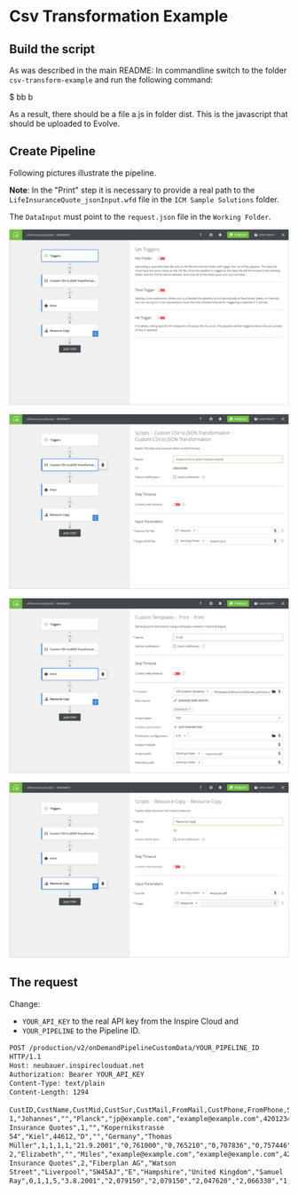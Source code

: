 # Csv Transformation Example

## Build the script

As was described in the main README:
In commandline switch to the folder `csv-transform-example` and run the
following command:

$ bb b

As a result, there should be a file a.js in folder dist. This is the javascript
that should be uploaded to Evolve.

## Create Pipeline

Following pictures illustrate the pipeline.

**Note**: In the "Print" step it is necessary to provide a real path to
the `LifeInsuranceQuote_jsonInput.wfd` file in the `ICM Sample Solutions` folder.

The `DataInput` must point to the `request.json` file in the `Working Folder`.

![](doc/pipeline-1.png)

![](doc/pipeline-2.png)

![](doc/pipeline-3.png)

![](doc/pipeline-4.png)

## The request

Change:
- `YOUR_API_KEY` to the real API key from the Inspire Cloud and
- `YOUR_PIPELINE` to the Pipeline ID.

```
POST /production/v2/onDemandPipelineCustomData/YOUR_PIPELINE_ID HTTP/1.1
Host: neubauer.inspireclouduat.net
Authorization: Bearer YOUR_API_KEY
Content-Type: text/plain
Content-Length: 1294

CustID,CustName,CustMid,CustSur,CustMail,FromMail,CustPhone,FromPhone,Subject,CustGen,CustCompany,CustStreet,CustCity,CustZIP,CustCountry,CustState,CountryLong,Manager,Internet,Phone,Consultant,CustOption,Date,Open,High,Low,Close,Change,LastDate,LastOpen,LastHigh,LastLow,LastClose,LastChange,Initial_Amount,Jan,Feb,Mar,Apr,May,Jun,Jul,Aug,Sep,Oct,Nov,Dec
1,"Johannes","","Planck","jp@example.com","example@example.com",420123456789,420123456789,"Life Insurance Quotes",1,"","Kopernikstrasse 54","Kiel",44612,"D","","Germany","Thomas Müller",1,1,1,1,"21.9.2001","0,761000","0,765210","0,707836","0,757446","-18,91%","28.12.2001","1,022044","1,035114","1,022044","1,032020","2,81%","17000,00","6412,78","6377,56","6204,42","6194,22","6223,57","6201,49","5999,19","5222,12","3787,23","4820,26","5150,97","5160,1",
2,"Elizabeth","","Miles","example@example.com","example@example.com",420123456789,420123456789,"Life Insurance Quotes",2,"Fiberplan AG","Watson Street","Liverpool","SW45AJ","E","Hampshire","United Kingdom","Samuel Ray",0,1,1,5,"3.8.2001","2,079150","2,079150","2,047620","2,066330","1,84%","28.12.2001","1,985710","2,002720","1,982370","1,987260","2,13%","3000,00","2781,3","2660,5","2457,68","2163,41","2101,23","2215,1","2084,79","1916,8","1423,19","1768,96","1900,57","1987,26",
```
